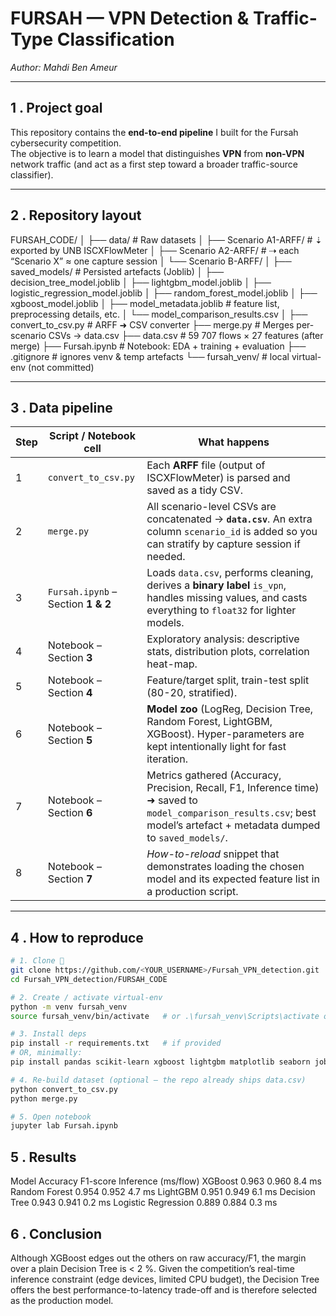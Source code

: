 # FURSAH — VPN Detection & Traffic-Type Classification  
*Author: Mahdi Ben Ameur*  

---

## 1 . Project goal
This repository contains the **end-to-end pipeline** I built for the Fursah cybersecurity competition.  
The objective is to learn a model that distinguishes **VPN** from **non-VPN** network traffic (and act as a first step toward a broader traffic-source classifier).

---

## 2 . Repository layout

FURSAH_CODE/
│
├── data/ # Raw datasets
│ ├── Scenario A1-ARFF/ # ⇣ exported by UNB ISCXFlowMeter
│ ├── Scenario A2-ARFF/ # ⇢ each “Scenario X” ≈ one capture session
│ └── Scenario B-ARFF/
│
├── saved_models/ # Persisted artefacts (Joblib)
│ ├── decision_tree_model.joblib
│ ├── lightgbm_model.joblib
│ ├── logistic_regression_model.joblib
│ ├── random_forest_model.joblib
│ ├── xgboost_model.joblib
│ ├── model_metadata.joblib # feature list, preprocessing details, etc.
│ └── model_comparison_results.csv
│
├── convert_to_csv.py # ARFF ➜ CSV converter
├── merge.py # Merges per-scenario CSVs → data.csv
├── data.csv # 59 707 flows × 27 features (after merge)
├── Fursah.ipynb # Notebook: EDA + training + evaluation
├── .gitignore # ignores venv & temp artefacts
└── fursah_venv/ # local virtual-env (not committed)




---

## 3 . Data pipeline

| Step | Script / Notebook cell | What happens |
|------|------------------------|--------------|
| 1    | `convert_to_csv.py`    | Each **ARFF** file (output of ISCXFlowMeter) is parsed and saved as a tidy CSV. |
| 2    | `merge.py`             | All scenario-level CSVs are concatenated → **`data.csv`**. An extra column `scenario_id` is added so you can stratify by capture session if needed. |
| 3    | `Fursah.ipynb` – Section **1 & 2** | Loads `data.csv`, performs cleaning, derives a **binary label** `is_vpn`, handles missing values, and casts everything to `float32` for lighter models. |
| 4    | Notebook – Section **3** | Exploratory analysis: descriptive stats, distribution plots, correlation heat-map. |
| 5    | Notebook – Section **4** | Feature/target split, train-test split (80-20, stratified). |
| 6    | Notebook – Section **5** | **Model zoo** (LogReg, Decision Tree, Random Forest, LightGBM, XGBoost). Hyper-parameters are kept intentionally light for fast iteration. |
| 7    | Notebook – Section **6** | Metrics gathered (Accuracy, Precision, Recall, F1, Inference time) ➜ saved to `model_comparison_results.csv`; best model’s artefact + metadata dumped to `saved_models/`. |
| 8    | Notebook – Section **7** | *How-to-reload* snippet that demonstrates loading the chosen model and its expected feature list in a production script. |

---

## 4 . How to reproduce

```bash
# 1. Clone 🌿
git clone https://github.com/<YOUR_USERNAME>/Fursah_VPN_detection.git
cd Fursah_VPN_detection/FURSAH_CODE

# 2. Create / activate virtual-env
python -m venv fursah_venv
source fursah_venv/bin/activate   # or .\fursah_venv\Scripts\activate on Windows

# 3. Install deps
pip install -r requirements.txt   # if provided
# OR, minimally:
pip install pandas scikit-learn xgboost lightgbm matplotlib seaborn joblib

# 4. Re-build dataset (optional — the repo already ships data.csv)
python convert_to_csv.py
python merge.py

# 5. Open notebook
jupyter lab Fursah.ipynb
```
## 5 . Results
Model	Accuracy	F1-score	Inference (ms/flow)
XGBoost	0.963	0.960	8.4 ms
Random Forest	0.954	0.952	4.7 ms
LightGBM	0.951	0.949	6.1 ms
Decision Tree	0.943	0.941	0.2 ms
Logistic Regression	0.889	0.884	0.3 ms


## 6 . Conclusion
Although XGBoost edges out the others on raw accuracy/F1, the margin over a plain Decision Tree is < 2 %.
Given the competition’s real-time inference constraint (edge devices, limited CPU budget), the Decision Tree offers the best performance-to-latency trade-off and is therefore selected as the production model.

